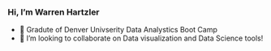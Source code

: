 ### Hi, I’m Warren Hartzler
- 🌱 Gradute of Denver Univserity Data Analystics Boot Camp
- 💞️ I’m looking to collaborate on Data visualization and Data Science tools!

<!---
whartzler/whartzler is a ✨ special ✨ repository because its `README.md` (this file) appears on your GitHub profile.
You can click the Preview link to take a look at your changes.
--->
